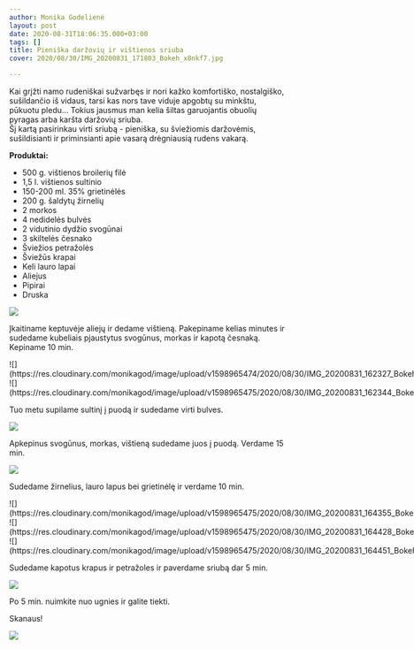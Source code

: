 ```yaml
---
author: Monika Godelienė
layout: post
date: 2020-08-31T18:06:35.000+03:00
tags: []
title: Pieniška daržovių ir vištienos sriuba
cover: 2020/08/30/IMG_20200831_171803_Bokeh_x8nkf7.jpg

---
```

Kai grįžti namo rudeniškai sužvarbęs ir nori kažko komfortiško, nostalgiško, sušildančio iš vidaus, tarsi kas nors tave viduje apgobtų su minkštu, pūkuotu pledu... Tokius jausmus man kelia šiltas garuojantis obuolių pyragas arba karšta daržovių sriuba.  
Šį kartą pasirinkau virti sriubą - pieniška, su šviežiomis daržovėmis, sušildisianti ir priminsianti apie vasarą drėgniausią rudens vakarą.

**Produktai:**

* 500 g. vištienos broilerių filė
* 1,5 l.  vištienos sultinio
* 150-200 ml. 35% grietinėlės
* 200 g. šaldytų žirnelių
* 2 morkos
* 4 nedidelės bulvės
* 2 vidutinio dydžio svogūnai
* 3 skiltelės česnako
* Šviežios petražolės
* Šviežūs krapai
* Keli lauro lapai
* Aliejus
* Pipirai
* Druska

![](https://res.cloudinary.com/monikagod/image/upload/v1598965476/2020/08/30/IMG_20200831_161635_Bokeh_imrbth.jpg)  
  
Įkaitiname keptuvėje aliejų ir dedame vištieną. Pakepiname kelias minutes ir sudedame kubeliais pjaustytus svogūnus, morkas ir kapotą česnaką. Kepiname 10 min.  

<div class="row">
<div class="six columns" markdown="1">
![](https://res.cloudinary.com/monikagod/image/upload/v1598965474/2020/08/30/IMG_20200831_162327_Bokeh_ozdkqh.jpg)
</div>
<div class="six columns" markdown="1">
![](https://res.cloudinary.com/monikagod/image/upload/v1598965475/2020/08/30/IMG_20200831_162344_Bokeh_jl5vzw.jpg)
</div>
</div>

Tuo metu supilame sultinį į puodą ir sudedame virti bulves.  
  
![](https://res.cloudinary.com/monikagod/image/upload/v1598965474/2020/08/30/IMG_20200831_162914_o2skch.jpg)

Apkepinus svogūnus, morkas, vištieną sudedame juos į puodą. Verdame 15 min.  
  
![](https://res.cloudinary.com/monikagod/image/upload/v1598965474/2020/08/30/IMG_20200831_162948_iobskn.jpg)

Sudedame žirnelius, lauro lapus bei grietinėlę ir verdame 10 min. 

<div class="row">
<div class="four columns" markdown="1">
![](https://res.cloudinary.com/monikagod/image/upload/v1598965475/2020/08/30/IMG_20200831_164355_Bokeh_edbbvl.jpg)
</div>
<div class="four columns" markdown="1">
![](https://res.cloudinary.com/monikagod/image/upload/v1598965475/2020/08/30/IMG_20200831_164428_Bokeh_d5itkm.jpg)  
</div>
<div class="four columns" markdown="1">
![](https://res.cloudinary.com/monikagod/image/upload/v1598965475/2020/08/30/IMG_20200831_164451_Bokeh_gecb87.jpg)
</div>
</div>

Sudedame kapotus krapus ir petražoles ir paverdame sriubą dar 5 min.  
  
![](https://res.cloudinary.com/monikagod/image/upload/v1598965475/2020/08/30/IMG_20200831_165534_Bokeh_pjdshz.jpg)

Po 5 min. nuimkite nuo ugnies ir galite tiekti.

Skanaus!  
  
![](https://res.cloudinary.com/monikagod/image/upload/v1598965475/2020/08/30/IMG_20200831_170937_Bokeh_vw33w3.jpg)